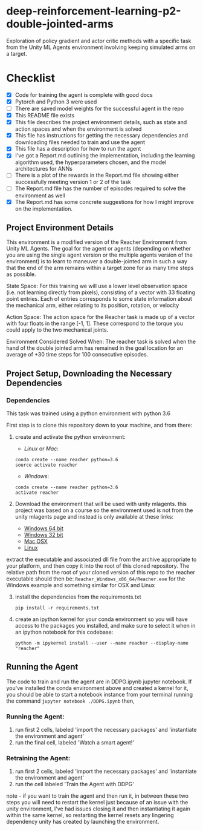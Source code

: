 # deep-reinforcement-learning-p2-double-jointed-arms
Exploration of policy gradient and actor critic methods with a specific task from the Unity ML Agents environment involving keeping simulated arms on a target.

# Checklist

- [x] Code for training the agent is complete with good docs
- [x] Pytorch and Python 3 were used
- [ ] There are saved model weights for the successful agent in the repo
- [x] This README file exists
- [x] This file describes the project environment details, such as state and action spaces and when the environment is solved
- [x] This file has instructions for getting the necessary dependencies and downloading files needed to train and use the agent
- [x] This file has a description for how to run the agent
- [x] I've got a Report.md outlining the implementation, including the learning algorithm used, the hyperparameters chosen, and the model architectures for ANNs
- [ ] There is a plot of the rewards in the Report.md file showing either successfully meeting version 1 or 2 of the task
- [ ] The Report.md file has the number of episodes required to solve the environment as well
- [x] The Report.md has some concrete suggestions for how I might improve on the implementation. 

## Project Environment Details

This environment is a modified version of the Reacher Environment from Unity ML Agents. The goal for the agent or agents (depending on whether you are using the single agent version or the multiple agents version of the environment) is to learn to maneuver a double-jointed arm in such a way that the end of the arm remains within a target zone for as many time steps as possible.

State Space: For this training we will use a lower level observation space (i.e. not learning directly from pixels), consisting of a vector with 33 floating point entries. Each of entries corresponds to some state information about the mechanical arm, either relating to its position, rotation, or velocity

Action Space: The action space for the Reacher task is made up of a vector with four floats in the range [-1, 1]. These correspond to the torque you could apply to the two mechanical joints. 

Environment Considered Solved When: The reacher task is solved when the hand of the double jointed arm has remained in the goal location for an average of +30 time steps for 100 consecutive episodes.

## Project Setup, Downloading the Necessary Dependencies

### Dependencies

This task was trained using a python environment with python 3.6

First step is to clone this repository down to your machine, and from there:

1. create and activate the python environment:
    * *Linux* or *Mac*:
    ``` 
    conda create --name reacher python=3.6
    source activate reacher
    ```

    * *Windows*:
    ```
    conda create --name reacher python=3.6
    activate reacher
    ```

2. Download the environment that will be used with unity mlagents. this project was based on a course so the 
environment used is not from the unity mlagents page and instead is only available at these links:
    - [Windows 64 bit](https://s3-us-west-1.amazonaws.com/udacity-drlnd/P2/Reacher/one_agent/Reacher_Windows_x86_64.zip)
    - [Windows 32 bit](https://s3-us-west-1.amazonaws.com/udacity-drlnd/P2/Reacher/one_agent/Reacher_Windows_x86.zip)
    - [Mac OSX](https://s3-us-west-1.amazonaws.com/udacity-drlnd/P2/Reacher/one_agent/Reacher.app.zip)
    - [Linux](https://s3-us-west-1.amazonaws.com/udacity-drlnd/P2/Reacher/one_agent/Reacher_Linux.zip)

extract the executable and associated dll file from the archive appropriate to your platform, and then copy it into the root of this cloned repository. The relative path from the root of your cloned version of this repo 
to the reacher executable should then be: `Reacher_Windows_x86_64/Reacher.exe` for the Windows example and something similar for OSX and Linux

3. install the dependencies from the requirements.txt
    ```
    pip install -r requirements.txt
    ```

4. create an ipython kernel for your conda environment so you will have access to the packages you installed, and make sure to select it when in an ipython notebook for this codebase:
    ```
    python -m ipykernel install --user --name reacher --display-name "reacher"
    ```


## Running the Agent

The code to train and run the agent are in DDPG.ipynb jupyter notebook. If you've installed the conda environment above and created a kernel for it, you should be able to start a notebook instance from your terminal running the command `jupyter notebook ./DDPG.ipynb` then, 

### Running the Agent: 

1. run first 2 cells, labeled 'import the necessary packages' and 'instantiate the environment and agent'
2. run the final cell, labeled 'Watch a smart agent!'

### Retraining the Agent: 

1. run first 2 cells, labeled 'import the necessary packages' and 'instantiate the environment and agent'
2. run the cell labeled 'Train the Agent with DDPG'

note - if you want to train the agent and then run it, in between these two steps you will need to restart the kernel just because of an issue with the unity environment, I've had issues closing it and then instantiating it again within the same kernel, so restarting the kernel resets any lingering dependency unity has created by launching the environment.
